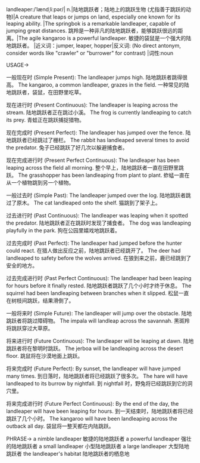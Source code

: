 landleaper:/ˈlændˌliːpər/| n.|陆地跳跃者；陆地上的跳跃生物 (尤指善于跳跃的动物)|A creature that leaps or jumps on land, especially one known for its leaping ability. |The springbok is a remarkable landleaper, capable of jumping great distances.  跳羚是一种非凡的陆地跳跃者，能够跳跃很远的距离。|The agile kangaroo is a powerful landleaper. 敏捷的袋鼠是一个强大的陆地跳跃者。 |近义词：jumper, leaper, hopper|反义词: (No direct antonym, consider words like "crawler" or "burrower" for contrast) |词性:noun


USAGE->

一般现在时 (Simple Present):
The landleaper jumps high.  陆地跳跃者跳得很高。
The kangaroo, a common landleaper, grazes in the field. 一种常见的陆地跳跃者，袋鼠，在田野里吃草。

现在进行时 (Present Continuous):
The landleaper is leaping across the stream. 陆地跳跃者正在跳过小溪。
The frog is currently landleaping to catch its prey.  青蛙正在跳跃捕捉猎物。


现在完成时 (Present Perfect):
The landleaper has jumped over the fence. 陆地跳跃者已经跳过了栅栏。
The rabbit has landleaped several times to avoid the predator. 兔子已经跳跃了好几次以躲避捕食者。


现在完成进行时 (Present Perfect Continuous):
The landleaper has been leaping across the field all morning.  整个早上，陆地跳跃者一直在田野里跳跃。
The grasshopper has been landleaping from plant to plant. 蚱蜢一直在从一个植物跳到另一个植物。


一般过去时 (Simple Past):
The landleaper jumped over the log. 陆地跳跃者跳过了原木。
The cat landleaped onto the shelf. 猫跳到了架子上。


过去进行时 (Past Continuous):
The landleaper was leaping when it spotted the predator.  陆地跳跃者正在跳跃时发现了捕食者。
The dog was landleaping playfully in the park. 狗在公园里嬉戏地跳跃着。


过去完成时 (Past Perfect):
The landleaper had jumped before the hunter could react.  在猎人做出反应之前，陆地跳跃者已经跳开了。
The deer had landleaped to safety before the wolves arrived.  在狼到来之前，鹿已经跳到了安全的地方。


过去完成进行时 (Past Perfect Continuous):
The landleaper had been leaping for hours before it finally rested. 陆地跳跃者跳跃了几个小时才终于休息。
The squirrel had been landleaping between branches when it slipped. 松鼠一直在树枝间跳跃，结果滑倒了。


一般将来时 (Simple Future):
The landleaper will jump over the obstacle. 陆地跳跃者将跳过障碍物。
The impala will landleap across the savannah.  黑斑羚将跳跃穿过大草原。


将来进行时 (Future Continuous):
The landleaper will be leaping at dawn. 陆地跳跃者将在黎明时跳跃。
The jerboa will be landleaping across the desert floor. 跳鼠将在沙漠地面上跳跃。


将来完成时 (Future Perfect):
By sunset, the landleaper will have jumped many times. 到日落时，陆地跳跃者将已经跳跃了很多次。
The hare will have landleaped to its burrow by nightfall. 到 nightfall 时，野兔将已经跳跃到它的洞穴里。


将来完成进行时 (Future Perfect Continuous):
By the end of the day, the landleaper will have been leaping for hours. 到一天结束时，陆地跳跃者将已经跳跃了几个小时。
The kangaroo will have been landleaping across the outback all day. 袋鼠将一整天都在内陆跳跃。


PHRASE->
a nimble landleaper  敏捷的陆地跳跃者
a powerful landleaper  强壮的陆地跳跃者
a small landleaper    小型陆地跳跃者
a large landleaper   大型陆地跳跃者
the landleaper's habitat  陆地跳跃者的栖息地
